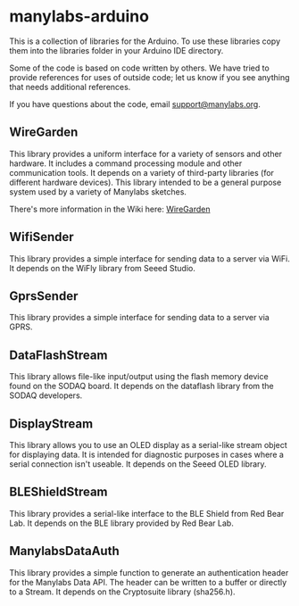 manylabs-arduino
================

This is a collection of libraries for the Arduino. To use these libraries copy
them into the libraries folder in your Arduino IDE directory.

Some of the code is based on code written by others. We have tried to provide
references for uses of outside code; let us know if you see anything that needs
additional references.

If you have questions about the code, email <support@manylabs.org>.

## WireGarden

This library provides a uniform interface for a variety of sensors and other
hardware. It includes a command processing module and other communication tools.
It depends on a variety of third-party libraries (for different hardware devices).
This library intended to be a general purpose system used by a variety of Manylabs
sketches.

There's more information in the Wiki here: [WireGarden](https://github.com/manylabs/manylabs-arduino/wiki/WireGarden)

## WifiSender

This library provides a simple interface for sending data to a server via WiFi.
It depends on the WiFly library from Seeed Studio.

## GprsSender

This library provides a simple interface for sending data to a server via GPRS.

## DataFlashStream

This library allows file-like input/output using the flash memory device found
on the SODAQ board. It depends on the dataflash library from the SODAQ developers.

## DisplayStream

This library allows you to use an OLED display as a serial-like stream object for
displaying data. It is intended for diagnostic purposes in cases where a serial
connection isn't useable. It depends on the Seeed OLED library.

## BLEShieldStream

This library provides a serial-like interface to the BLE Shield from Red Bear Lab.
It depends on the BLE library provided by Red Bear Lab.

## ManylabsDataAuth

This library provides a simple function to generate an authentication header for
the Manylabs Data API. The header can be written to a buffer or directly to a
Stream. It depends on the Cryptosuite library (sha256.h).
